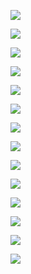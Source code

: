 ![](assets/2022-04-06-11-15-52-image.png)

![](assets/2022-04-06-12-52-25-image.png)

![](assets/2022-04-06-12-54-42-image.png)

![](assets/2022-04-06-12-56-51-image.png)

![](assets/2022-04-06-12-59-29-image.png)

![](assets/2022-04-06-13-00-08-image.png)

![](assets/2022-04-06-13-01-10-image.png)

![](assets/2022-04-06-13-03-00-image.png)

![](assets/2022-04-06-13-05-54-image.png)

![](assets/2022-04-06-13-06-04-image.png)

![](assets/2022-04-06-13-06-58-image.png)

![](assets/2022-04-06-13-07-07-image.png)

![](assets/2022-04-06-13-09-46-image.png)

![](assets/2022-04-06-13-11-55-image.png)


